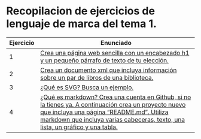 # Recopilacion de ejercicios de lenguaje de marca del tema 1.

Ejercicio | Enunciado
----------|----------
1|[Crea una página web sencilla con un encabezado h1 y un pequeño párrafo de texto de tu elección.](https://github.com/mrodriguezl/ejercicio-LLMM/blob/master/tema1/ejercicio1.html)
2|[Crea un documento xml que incluya información sobre un par de libros de una biblioteca.](https://github.com/mrodriguezl/ejercicio-LLMM/blob/master/tema1/ejercicio2.xml)
3|[¿Qué es SVG? Busca un ejemplo.](https://github.com/mrodriguezl/ejercicio-LLMM/blob/master/tema1/ejercicio3.xml)
4|[¿Qué es markdown? Crea una cuenta en Github, si no la tienes ya. A continuación crea un proyecto nuevo que incluya una página “README.md”. Utiliza markdown que incluya varias cabeceras, texto, una lista, un gráfico y una tabla.](https://github.com/mrodriguezl/ejercicio-LLMM/blob/master/README.md)
